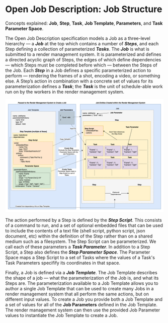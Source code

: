 # Open Job Description: Job Structure

Concepts explained: **Job**, **Step**, **Task**, **Job Template**, **Parameters**, and **Task Parameter Space**.

The Open Job Description specification models a Job as a three-level hierarchy — a ***Job*** at the top which contains
a number of ***Steps***, and each Step defining a collection of parameterized ***Tasks***. The ***Job*** is what is submitted to
a render management system. It is parameterized and defines a directed acyclic graph of Steps, the edges of which define
dependencies — which Steps must be completed before which — between the Steps of the Job. Each ***Step*** in a Job defines a
specific parameterized action to perform — rendering the frames of a shot, encoding a video, or something else. A Step’s action in
combination with a concrete set of values for its parameterization defines a ***Task***; the ***Task*** is the unit of
schedule-able work run on  by the workers in the render management system.

![Job Structure](./images/job_structure.png)

The action performed by a Step is defined by the ***Step Script***. This consists of a command to run, and a set of optional
embedded files that can be used to include the contents of a text file (shell script, python script, json document, etc) within the
definition of the Step rather than on a shared medium such as a filesystem. The Step Script can be parameterized. We call each of
these parameters a ***Task Parameter***. In addition to a Step Script, a Step also defines the ***Step Parameter Space***. The
Parameter Space maps a Step Script to a set of Tasks where the values of a Task's Task Parameters specifify its coordinates in
that space.

Finally, a Job is defined via a ***Job Template***. The Job Template describes the shape of a job — what the parameterization of
the Job is, and what its Steps are. The parameterization available to a Job Template allows you to author a single Job Template
that can be used to create many Jobs in a render management system that all perform the same actions, but on different input
values. To create a Job you provide both a Job Template and a set of values for all of the **Job Parameters** defined in the Job
Template. The render management system can then use the provided Job Parameter values to instantiate the Job Template to create a
Job.
